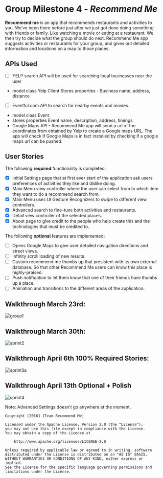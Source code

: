 # Group Milestone 4 - *Recommend Me*

**Recommend me** is an app that recommends restaurants and activities to you. We’ve been there before just after we just got done doing something with friends or family. Like watching a movie or eating at a restaurant. We then try to decide what the group should do next. Recommend Me app suggests activities or restaurants for your group, and gives out detailed information and locations on a map to those places.

## APIs Used
- [ ] YELP search API will be used for searching local businesses near the user 
- model class Yelp Client
  Stores properties - Business name, address, distance
- [ ] Eventful.com API to search for nearby events and movies.
- model class Event
- stores properties Event name, description, address, timings
- Google Maps API - Recommend Me app will send a url of the coordinates from obtained by Yelp to create a Google maps URL. The app will check if Google Maps is in fact installed by checking if a google maps url can be pushed.

## User Stories

The following **required** functionality is completed:


- [x] Initial Settings page that at first ever start of the application ask users preferences of activities they like and dislike doing.
- [x] Main Menu view controller where the user can select from to which item they want to do a recommend search from.
- [x] Main Menu uses UI Gesture Recognizers to swipe to different view controllers.
- [x] Advanced search to fine-tune both activities and restaurants.
- [x] Detail view controller of the selected places.
- [x] About page to give credit to the people who help create this and the technologies that must be credited to.

The following **optional** features are implemented:
- [ ] Opens Google Maps to give user detailed navigation directions and street views.
- [ ] Infinity scroll loading of new results.
- [ ] Custom recommend me thumbs up that presistent with its own external database. So that other Recommend Me users can know this place is highly-praised.
- [ ] Push notification to let them know that one of their friends have thumbs up a place.
- [ ] Animation and transitions to the different areas of the application.

## Walkthrough March 23rd:
![group1](https://cloud.githubusercontent.com/assets/14221032/14008540/09d5bc74-f13f-11e5-955d-ef786fbb691c.gif)


## Walkthrough March 30th:
![sprint2](https://cloud.githubusercontent.com/assets/14221032/14167464/6219a422-f6d0-11e5-8cdb-b79ea6b858f0.gif)

## Walkthrough April 6th 100% Required Stories:
![sprint3a](https://cloud.githubusercontent.com/assets/14221032/14344370/093f5aea-fc5c-11e5-96a3-0d650476ada4.gif)


## Walkthrough April 13th Optional + Polish
![sprint4](https://cloud.githubusercontent.com/assets/14221032/14516894/9a0c2c5a-01bc-11e6-8aa4-1214c46f5698.gif)


Note: Advanced Settings doesn't go anywhere at the moment.

    Copyright [2016] [Team Recommend Me]

    Licensed under the Apache License, Version 2.0 (the "License");
    you may not use this file except in compliance with the License.
    You may obtain a copy of the License at

        http://www.apache.org/licenses/LICENSE-2.0

    Unless required by applicable law or agreed to in writing, software
    distributed under the License is distributed on an "AS IS" BASIS,
    WITHOUT WARRANTIES OR CONDITIONS OF ANY KIND, either express or implied.
    See the License for the specific language governing permissions and
    limitations under the License.
